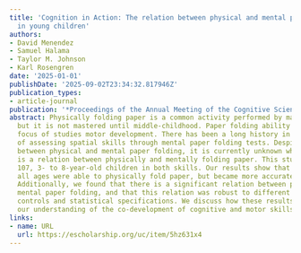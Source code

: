 ```yaml
---
title: 'Cognition in Action: The relation between physical and mental paper folding
  in young children'
authors:
- David Menendez
- Samuel Halama
- Taylor M. Johnson
- Karl Rosengren
date: '2025-01-01'
publishDate: '2025-09-02T23:34:32.817946Z'
publication_types:
- article-journal
publication: '*Proceedings of the Annual Meeting of the Cognitive Science Society*'
abstract: Physically folding paper is a common activity performed by many children,
  but it is not mastered until middle-childhood. Paper folding ability has been the
  focus of studies motor development. There has been a long history in cognitive science
  of assessing spatial skills through mental paper folding tests. Despite the similarities
  between physical and mental paper folding, it is currently unknown whether there
  is a relation between physically and mentally folding paper. This study examined
  107, 3- to 8-year-old children in both skills. Our results show that children of
  all ages were able to physically fold paper, but became more accurate with age.
  Additionally, we found that there is a significant relation between physical and
  mental paper folding, and that this relation was robust to different statistical
  controls and statistical specifications. We discuss how these results influence
  our understanding of the co-development of cognitive and motor skills.
links:
- name: URL
  url: https://escholarship.org/uc/item/5hz631x4
---
```

